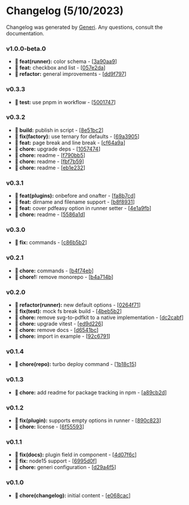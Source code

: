 # Changelog (5/10/2023)

Changelog was generated by [Generi](https://github.com/betterwrite/generi). Any questions, consult the documentation.

### v1.0.0-beta.0

* **🎉 feat(runner):** color schema - [[3a90aa9](https://github.com/betterwrite/pdfeasy/commit/3a90aa9)]
* **🎉 feat:** checkbox and list - [[057e2da](https://github.com/betterwrite/pdfeasy/commit/057e2da)]
* **🚩 refactor:** general improvements - [[dd9f797](https://github.com/betterwrite/pdfeasy/commit/dd9f797)]

### v0.3.3

* **🔧 test:** use pnpm in workflow - [[5001747](https://github.com/betterwrite/pdfeasy/commit/5001747)]

### v0.3.2

* **📐 build:** publish in script - [[8e51bc2](https://github.com/betterwrite/pdfeasy/commit/8e51bc2)]
* **🔧 fix(factory):** use ternary for defaults - [[69a3905](https://github.com/betterwrite/pdfeasy/commit/69a3905)]
* **🎉 feat:** page break and line break - [[cf64a9a](https://github.com/betterwrite/pdfeasy/commit/cf64a9a)]
* **🚧 chore:** upgrade deps - [[1057474](https://github.com/betterwrite/pdfeasy/commit/1057474)]
* **🚧 chore:** readme - [[f790bb5](https://github.com/betterwrite/pdfeasy/commit/f790bb5)]
* **🚧 chore:** readme - [[fbf7b59](https://github.com/betterwrite/pdfeasy/commit/fbf7b59)]
* **🚧 chore:** readme - [[eb1e232](https://github.com/betterwrite/pdfeasy/commit/eb1e232)]

### v0.3.1

* **🎉 feat(plugins):** onbefore and onafter - [[fa8b7cd](https://github.com/betterwrite/pdfeasy/commit/fa8b7cd)]
* **🎉 feat:** dirname and filename support - [[b8f8931](https://github.com/betterwrite/pdfeasy/commit/b8f8931)]
* **🎉 feat:** cover pdfeasy option in runner setter - [[4e1a9fb](https://github.com/betterwrite/pdfeasy/commit/4e1a9fb)]
* **🚧 chore:** readme - [[5586a1d](https://github.com/betterwrite/pdfeasy/commit/5586a1d)]

### v0.3.0

* **🔧 fix:** commands - [[c86b5b2](https://github.com/betterwrite/pdfeasy/commit/c86b5b2)]

### v0.2.1

* **🚧 chore:** commands - [[b4f74eb](https://github.com/betterwrite/pdfeasy/commit/b4f74eb)]
* **🚧 chore!:** remove monorepo - [[b4a714b](https://github.com/betterwrite/pdfeasy/commit/b4a714b)]

### v0.2.0

* **🚩 refactor(runner):** new default options - [[0264f71](https://github.com/betterwrite/pdfeasy/commit/0264f71)]
* **🔧 fix(test):** mock fs break build - [[4beb5b2](https://github.com/betterwrite/pdfeasy/commit/4beb5b2)]
* **🚧 chore:** remove svg-to-pdfkit to a native implementation - [[dc2cabf](https://github.com/betterwrite/pdfeasy/commit/dc2cabf)]
* **🚧 chore:** upgrade vitest - [[ed9d226](https://github.com/betterwrite/pdfeasy/commit/ed9d226)]
* **🚧 chore:** remove docs - [[d6541bc](https://github.com/betterwrite/pdfeasy/commit/d6541bc)]
* **🚧 chore:** import in example - [[92c6791](https://github.com/betterwrite/pdfeasy/commit/92c6791)]

### v0.1.4

* **🚧 chore(repo):** turbo deploy command - [[1b18c15](https://github.com/betterwrite/pdfeasy/commit/1b18c15)]

### v0.1.3

* **🚧 chore:** add readme for package tracking in npm - [[a89cb2d](https://github.com/betterwrite/pdfeasy/commit/a89cb2d)]

### v0.1.2

* **🔧 fix(plugin):** supports empty options in runner - [[890c823](https://github.com/betterwrite/pdfeasy/commit/890c823)]
* **🚧 chore:** license - [[6f55593](https://github.com/betterwrite/pdfeasy/commit/6f55593)]

### v0.1.1

* **🔧 fix(docs):** plugin field in component - [[4d07f6c](https://github.com/betterwrite/pdfeasy/commit/4d07f6c)]
* **🔧 fix:** node15 support - [[6995d0f](https://github.com/betterwrite/pdfeasy/commit/6995d0f)]
* **🚧 chore:** generi configuration - [[d29a4f5](https://github.com/betterwrite/pdfeasy/commit/d29a4f5)]

### v0.1.0

* **🚧 chore(changelog):** initial content - [[e068cac](https://github.com/betterwrite/pdfeasy/commit/e068cac)]
